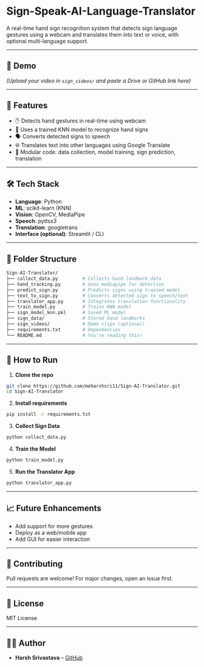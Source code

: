 # Sign-Speak-AI-Language-Translator

A real-time hand sign recognition system that detects sign language gestures using a webcam and translates them into text or voice, with optional multi-language support.

---

## 📸 Demo

_(Upload your video in `sign_videos/` and paste a Drive or GitHub link here)_

---

## 🎯 Features

- ✋ Detects hand gestures in real-time using webcam
- 🧠 Uses a trained KNN model to recognize hand signs
- 🗣️ Converts detected signs to speech
- 🌐 Translates text into other languages using Google Translate
- 🔁 Modular code: data collection, model training, sign prediction, translation

---

## 🛠️ Tech Stack

- **Language**: Python
- **ML**: scikit-learn (KNN)
- **Vision**: OpenCV, MediaPipe
- **Speech**: pyttsx3
- **Translation**: googletrans
- **Interface (optional)**: Streamlit / CLI

---

## 📂 Folder Structure

```bash
Sign-AI-Translator/
├── collect_data.py         # Collects hand landmark data
├── hand_tracking.py        # Uses mediapipe for detection
├── predict_sign.py         # Predicts signs using trained model
├── text_to_sign.py         # Converts detected sign to speech/text
├── translator_app.py       # Integrates translation functionality
├── train_model.py          # Trains KNN model
├── sign_model_knn.pkl      # Saved ML model
├── sign_data/              # Stored hand landmarks
├── sign_videos/            # Demo clips (optional)
├── requirements.txt        # Dependencies
└── README.md               # You're reading this!
```

---

## 🧪 How to Run

1. **Clone the repo**
```bash
git clone https://github.com/meharshsri11/Sign-AI-Translator.git
cd Sign-AI-Translator
```

2. **Install requirements**
```bash
pip install -r requirements.txt
```

3. **Collect Sign Data**
```bash
python collect_data.py
```

4. **Train the Model**
```bash
python train_model.py
```

5. **Run the Translator App**
```bash
python translator_app.py
```

---

## 📈 Future Enhancements

- Add support for more gestures
- Deploy as a web/mobile app
- Add GUI for easier interaction

---

## 🤝 Contributing

Pull requests are welcome! For major changes, open an issue first.

---

## 📄 License

MIT License

---

## 🙋‍♂️ Author

- **Harsh Srivastava** – [GitHub](https://github.com/meharshsri11)
